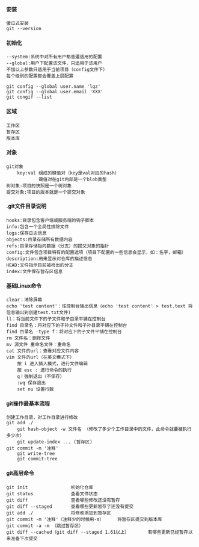 #### 安装
    傻瓜式安装
    git --version

#### 初始化
    --system:系统中对所有用户都普遍适用的配置
    --global:用户下配置该文件，只适用于该用户
    不加以上参数只适用于当前项目（config文件下）
    每个级别的配置都会覆盖上层配置
    
    git config --global user.name 'lqz'
    git config --global user.email 'XXX'
    git congif --list

#### 区域
    工作区
    暂存区
    版本库

#### 对象
    git对象
        key:val 组成的键值对（key是val对应的hash）
                键值对在git内部是一个blob类型
    树对象:项目的快照是一个树对象
    提交对象:项目的版本就是一个提交对象

#### .git文件目录说明
    hooks:目录包含客户端或服务端的钩子脚本
    info:包含一个全局性排除文件
    logs:保存日志信息
    objects:目录存储所有数据内容
    refs:目录存储指向数据（分支）的提交对象的指针
    config:文件包含项目特有的配置选项（项目下配置的一些信息会显示，如：名字，邮箱）
    description:用来显示对仓库的描述信息
    HEAD:文件指示目前被检出的分支
    index:文件保存暂存区信息

#### 基础Linux命令
    clear：清除屏幕
    echo 'test content'：往控制台输出信息（echo 'test content' > test.text 将信息输出到创建test.txt文件)
    ll：将当前文件下的子文件和子目录平铺在控制台
    find 目录名：将对应下的子孙文件和子孙目录平铺在控制台
    find 目录名 -type f：将对应下的子文件平铺在控制台
    rm 文件名：删除文件
    mv 源文件 重命名文件：重命名
    cat 文件的url：查看对应文件内容
    vim 文件的url（在英文模式下）
        按 i 进入插入模式，进行文件编辑
        按 esc : 进行命令的执行
        q！强制退出（不保存）
        :wq 保存退出
        set nu 设置行数

#### git操作最基本流程
    创建工作目录，对工作目录进行修改
    git add ./
        git hash-object -w 文件名 （修改了多少个工作目录中的文件，此命令就要被执行多少次）
        git update-index ... (暂存区)
    git commit -m '注释'
        git write-tree
        git commit-tree

#### git高层命令
    git init                初始化仓库
    git status              查看文件状态
    git diff                查看哪些修改还没有暂存
    git diff --staged       查看哪些更新暂存了还没有提交
    git add ./              将修改添加到暂存区
    git commit -m '注释'（注释少的时候用-m）     将暂存区提交到版本库
    git commit -a -m （跳过暂存区）
    git diff --cached（git diff --staged 1.61以上）       有哪些更新已经暂存以来准备下次提交
